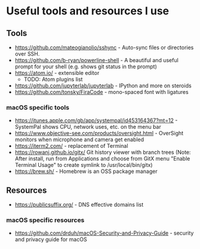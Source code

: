 # Useful tools and resources I use

## Tools

* https://github.com/mateogianolio/sshync - Auto-sync files or directories over SSH. 
* https://github.com/b-ryan/powerline-shell - A beautiful and useful prompt for your shell (e.g. shows git status in the prompt)
* https://atom.io/ - extensible editor
  * TODO: Atom plugins list
* https://github.com/jupyterlab/jupyterlab - IPython and more on steroids
* https://github.com/tonsky/FiraCode - mono-spaced font with ligatures 

### macOS specific tools
* https://itunes.apple.com/gb/app/systempal/id453164367?mt=12 - SystemPal shows CPU, network uses, etc. on the menu bar
* https://www.objective-see.com/products/oversight.html - OverSight monitors when microphone and camera get enabled
* https://iterm2.com/ - replacement of Terminal
* https://rowanj.github.io/gitx/ Git history viewer with branch trees (Note: After install, run from Applications and choose from GitX menu "Enable Terminal Usage" to create symlink to /usr/local/bin/gitx)
* https://brew.sh/ - Homebrew is an OSS package manager 

## Resources

* https://publicsuffix.org/ - DNS effective domains list

### macOS specific resources

* https://github.com/drduh/macOS-Security-and-Privacy-Guide - security and privacy guide for macOS

